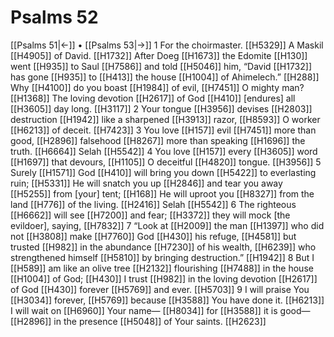 # Psalms 52
[[Psalms 51|←]] • [[Psalms 53|→]]
1 For the choirmaster. [[H5329]] A Maskil [[H4905]] of David. [[H1732]] After Doeg [[H1673]] the Edomite [[H130]] went [[H935]] to Saul [[H7586]] and told [[H5046]] him,  “David [[H1732]] has gone [[H935]] to [[H413]] the house [[H1004]] of Ahimelech.” [[H288]] Why [[H4100]] do you boast [[H1984]] of evil, [[H7451]] O mighty man? [[H1368]] The loving devotion [[H2617]] of God [[H410]] [endures] all [[H3605]] day long. [[H3117]] 
2 Your tongue [[H3956]] devises [[H2803]] destruction [[H1942]] like a sharpened [[H3913]] razor, [[H8593]] O worker [[H6213]] of deceit. [[H7423]] 
3 You love [[H157]] evil [[H7451]] more than good, [[H2896]] falsehood [[H8267]] more than speaking [[H1696]] the truth. [[H6664]] Selah [[H5542]] 
4 You love [[H157]] every [[H3605]] word [[H1697]] that devours, [[H1105]] O deceitful [[H4820]] tongue. [[H3956]] 
5 Surely [[H1571]] God [[H410]] will bring you down [[H5422]] to everlasting ruin; [[H5331]] He will snatch you up [[H2846]] and tear you away [[H5255]] from [your] tent; [[H168]] He will uproot you [[H8327]] from the land [[H776]] of the living. [[H2416]] Selah [[H5542]] 
6 The righteous [[H6662]] will see [[H7200]] and fear; [[H3372]] they will mock [the evildoer], saying, [[H7832]] 
7 “Look at [[H2009]] the man [[H1397]] who did not [[H3808]] make [[H7760]] God [[H430]] his refuge, [[H4581]] but trusted [[H982]] in the abundance [[H7230]] of his wealth, [[H6239]] who strengthened himself [[H5810]] by bringing destruction.” [[H1942]] 
8 But I [[H589]] am like an olive tree [[H2132]] flourishing [[H7488]] in the house [[H1004]] of God; [[H430]] I trust [[H982]] in the loving devotion [[H2617]] of God [[H430]] forever [[H5769]] and ever. [[H5703]] 
9 I will praise You [[H3034]] forever, [[H5769]] because [[H3588]] You have done it. [[H6213]] I will wait on [[H6960]] Your name— [[H8034]] for [[H3588]] it is good— [[H2896]] in the presence [[H5048]] of Your saints. [[H2623]] 
